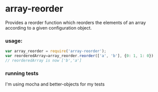 array-reorder
==============
Provides a reorder function which reorders the elements of an array according to a given configuration object.

### usage:
```javascript
var array_reorder = require('array-reorder');
var reorderedArray=array_reorder.reorder(['a', 'b'], {0: 1, 1: 0})
// reorderedArray is now ['b','a']
```

### running tests
I'm using mocha and better-objects for my tests